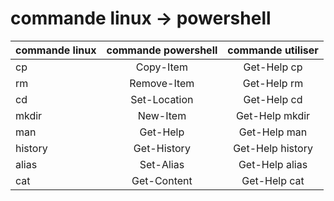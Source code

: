 # commande linux -> powershell

|commande linux|commande powershell|commande utiliser|
| - | :-: | :-: |
| cp | Copy-Item | Get-Help cp |
| rm | Remove-Item | Get-Help rm |
| cd | Set-Location | Get-Help cd |
| mkdir | New-Item | Get-Help mkdir |
| man | Get-Help | Get-Help man |
| history | Get-History | Get-Help history |
| alias | Set-Alias | Get-Help alias |
| cat | Get-Content | Get-Help cat



